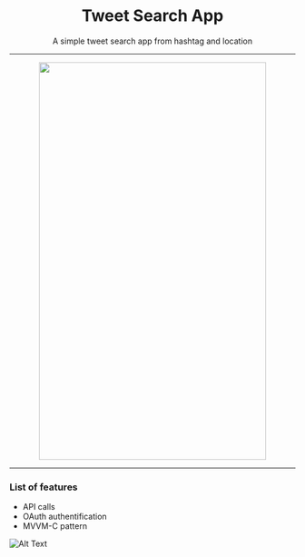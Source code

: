 

<h1 align="center"> Tweet Search App </h1>

<p align="center"> A simple tweet search app from hashtag and location
 </p>
 
 <hr/>
 
 <p align="center"><img src="https://i.ibb.co/pd9qsrg/Capture-d-e-cran-2019-12-23-a-21-03-29.png" width="400" height="700" /></p>

<hr/>

<h3> List of features </h3>

<ul>
  <li>API calls</li>
  <li>OAuth authentification</li>
  <li>MVVM-C pattern</li>
</ul>

![Alt Text](https://i.ibb.co/QkcBtN4/Qao2o-OGr-XE.gif)

